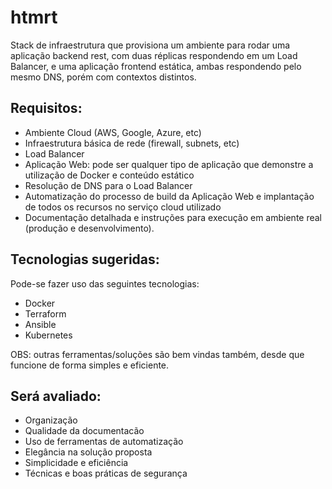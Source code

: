 # htmrt

Stack de infraestrutura que provisiona um ambiente para rodar uma aplicação backend rest, com duas réplicas respondendo em um Load Balancer, e uma aplicação frontend estática, ambas respondendo pelo mesmo DNS, porém com contextos distintos.

## Requisitos:

- Ambiente Cloud (AWS, Google, Azure, etc)
- Infraestrutura básica de rede (firewall, subnets, etc)
- Load Balancer
- Aplicação Web: pode ser qualquer tipo de aplicação que demonstre a utilização de Docker e conteúdo estático
- Resolução de DNS para o Load Balancer
- Automatização do processo de build da Aplicação Web e implantação de todos os recursos no serviço cloud utilizado
- Documentação detalhada e instruções para execução em ambiente real (produção e desenvolvimento).

## Tecnologias sugeridas:
Pode-se fazer uso das seguintes tecnologias:
*   Docker
*   Terraform
*   Ansible
*   Kubernetes

OBS: outras ferramentas/soluções são bem vindas também, desde que funcione de forma simples e eficiente.

## Será avaliado:

- Organização
- Qualidade da documentacão
- Uso de ferramentas de automatização
- Elegância na solução proposta
- Simplicidade e eficiência
- Técnicas e boas práticas de segurança
